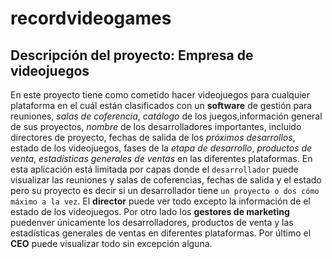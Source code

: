 # recordvideogames

## Descripción del proyecto: Empresa de videojuegos

En este proyecto tiene como cometido hacer videojuegos para cualquier plataforma en el cuál están clasificados con un **software** de gestión para reuniones, *salas de coferencia*, *catálogo* de los juegos,información general de sus proyectos, *nombre* de los desarrolladores importantes, incluido directores de proyecto, fechas de salida de los *próximos desarrollos*, estado de los videojuegos, fases de la *etapa de desarrollo*, *productos de venta*, *estadísticas generales de ventas* en las diferentes plataformas. En esta aplicación está limitada por capas donde el ```desarrollador``` puede visualizar las reuniones y salas de coferencias, fechas de salida y el estado pero su proyecto es decir si un desarrollador tiene ```un proyecto o dos cómo máximo a la vez```. El **director** puede ver todo excepto la información de el estado de los videojuegos. Por otro lado los **gestores de marketing** puedenver únicamente los desarrolladores, productos de venta y las estadísticas generales de ventas en diferentes plataformas. Por último el **CEO** puede visualizar todo sin excepción alguna.
